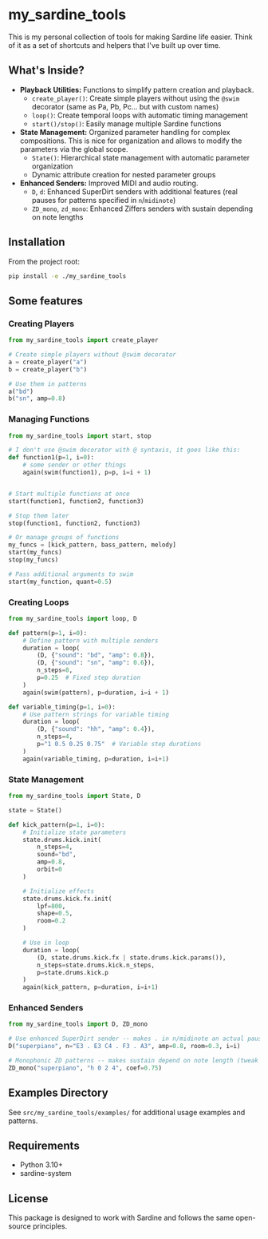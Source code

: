 # my_sardine_tools

This is my personal collection of tools for making Sardine life easier. Think of it as a set of shortcuts and helpers that I've built up over time.

## What's Inside?

*   **Playback Utilities:** Functions to simplify pattern creation and playback.
    *   `create_player()`: Create simple players without using the `@swim` decorator (same as Pa, Pb, Pc... but with custom names)
    *   `loop()`: Create temporal loops with automatic timing management
    *   `start()/stop()`: Easily manage multiple Sardine functions
*   **State Management:** Organized parameter handling for complex compositions. This is nice for organization and allows to modify the parameters via the global scope.
    *   `State()`: Hierarchical state management with automatic parameter organization
    *   Dynamic attribute creation for nested parameter groups
*   **Enhanced Senders:** Improved MIDI and audio routing.
    *   `D`, `d`: Enhanced SuperDirt senders with additional features (real pauses for patterns specified in `n`/`midinote`)
    *   `ZD_mono`, `zd_mono`: Enhanced Ziffers senders with sustain depending on note lengths

## Installation

From the project root:

```bash
pip install -e ./my_sardine_tools
```

## Some features

### Creating Players

```python
from my_sardine_tools import create_player

# Create simple players without @swim decorator
a = create_player("a")
b = create_player("b")

# Use them in patterns
a("bd")
b("sn", amp=0.8)
```

### Managing Functions

```python
from my_sardine_tools import start, stop

# I don't use @swim decorator with @ syntaxis, it goes like this:
def function1(p=1, i=0):
    # some sender or other things
    again(swim(function1), p=p, i=i + 1)


# Start multiple functions at once
start(function1, function2, function3)

# Stop them later
stop(function1, function2, function3)

# Or manage groups of functions
my_funcs = [kick_pattern, bass_pattern, melody]
start(my_funcs)
stop(my_funcs)

# Pass additional arguments to swim
start(my_function, quant=0.5)
```

### Creating Loops

```python
from my_sardine_tools import loop, D

def pattern(p=1, i=0):
    # Define pattern with multiple senders
    duration = loop(
        (D, {"sound": "bd", "amp": 0.8}),
        (D, {"sound": "sn", "amp": 0.6}),
        n_steps=8,
        p=0.25  # Fixed step duration
    )
    again(swim(pattern), p=duration, i=i + 1)

def variable_timing(p=1, i=0):
    # Use pattern strings for variable timing
    duration = loop(
        (D, {"sound": "hh", "amp": 0.4}),
        n_steps=4,
        p="1 0.5 0.25 0.75"  # Variable step durations
    )
    again(variable_timing, p=duration, i=i+1)
```

### State Management

```python
from my_sardine_tools import State, D

state = State()

def kick_pattern(p=1, i=0):
    # Initialize state parameters
    state.drums.kick.init(
        n_steps=4,
        sound="bd",
        amp=0.8,
        orbit=0
    )

    # Initialize effects
    state.drums.kick.fx.init(
        lpf=800,
        shape=0.5,
        room=0.2
    )

    # Use in loop
    duration = loop(
        (D, state.drums.kick.fx | state.drums.kick.params()),
        n_steps=state.drums.kick.n_steps,
        p=state.drums.kick.p
    )
    again(kick_pattern, p=duration, i=i+1)
```

### Enhanced Senders

```python
from my_sardine_tools import D, ZD_mono

# Use enhanced SuperDirt sender -- makes . in n/midinote an actual pause
D("superpiano", n="E3 . E3 C4 . F3 . A3", amp=0.8, room=0.3, i=i)

# Monophonic ZD patterns -- makes sustain depend on note length (tweak with coef parameter)
ZD_mono("superpiano", "h 0 2 4", coef=0.75)
```

## Examples Directory

See `src/my_sardine_tools/examples/` for additional usage examples and patterns.

## Requirements

*   Python 3.10+
*   sardine-system

## License

This package is designed to work with Sardine and follows the same open-source principles.
